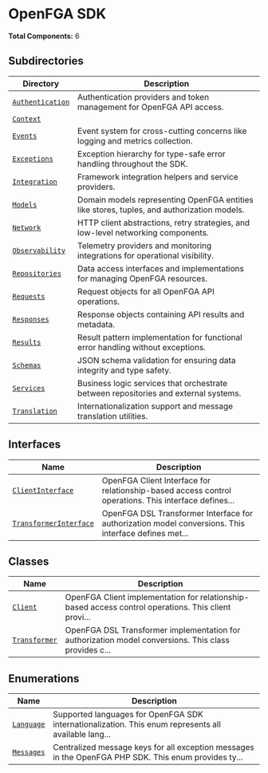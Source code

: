 # OpenFGA SDK

**Total Components:** 6

## Subdirectories

| Directory | Description |
|-----------|-------------|
| [`Authentication`](./Authentication/README.md) | Authentication providers and token management for OpenFGA API access. |
| [`Context`](./Context/README.md) |  |
| [`Events`](./Events/README.md) | Event system for cross-cutting concerns like logging and metrics collection. |
| [`Exceptions`](./Exceptions/README.md) | Exception hierarchy for type-safe error handling throughout the SDK. |
| [`Integration`](./Integration/README.md) | Framework integration helpers and service providers. |
| [`Models`](./Models/README.md) | Domain models representing OpenFGA entities like stores, tuples, and authorization models. |
| [`Network`](./Network/README.md) | HTTP client abstractions, retry strategies, and low-level networking components. |
| [`Observability`](./Observability/README.md) | Telemetry providers and monitoring integrations for operational visibility. |
| [`Repositories`](./Repositories/README.md) | Data access interfaces and implementations for managing OpenFGA resources. |
| [`Requests`](./Requests/README.md) | Request objects for all OpenFGA API operations. |
| [`Responses`](./Responses/README.md) | Response objects containing API results and metadata. |
| [`Results`](./Results/README.md) | Result pattern implementation for functional error handling without exceptions. |
| [`Schemas`](./Schemas/README.md) | JSON schema validation for ensuring data integrity and type safety. |
| [`Services`](./Services/README.md) | Business logic services that orchestrate between repositories and external systems. |
| [`Translation`](./Translation/README.md) | Internationalization support and message translation utilities. |

## Interfaces

| Name | Description |
|------|-------------|
| [`ClientInterface`](./ClientInterface.md) | OpenFGA Client Interface for relationship-based access control operations. This interface defines... |
| [`TransformerInterface`](./TransformerInterface.md) | OpenFGA DSL Transformer Interface for authorization model conversions. This interface defines met... |

## Classes

| Name | Description |
|------|-------------|
| [`Client`](./Client.md) | OpenFGA Client implementation for relationship-based access control operations. This client provi... |
| [`Transformer`](./Transformer.md) | OpenFGA DSL Transformer implementation for authorization model conversions. This class provides c... |

## Enumerations

| Name | Description |
|------|-------------|
| [`Language`](./Language.md) | Supported languages for OpenFGA SDK internationalization. This enum represents all available lang... |
| [`Messages`](./Messages.md) | Centralized message keys for all exception messages in the OpenFGA PHP SDK. This enum provides ty... |

